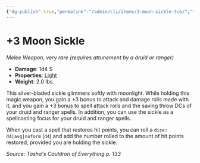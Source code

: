 ```yaml
---
{"dg-publish":true,"permalink":"/admin/cli/items/3-moon-sickle-tce/","tags":["compendium/src/5e/tce","item/attunement/required","item/property/light","item/rarity/very-rare","item/weapon/simple/melee"],"updated":"2025-01-11T15:32:14.280+00:00"}
---
```


# +3 Moon Sickle
*Melee Weapon, very rare (requires attunement by a druid or ranger)*  

- **Damage**: 1d4 S
- **Properties**: [Light](/3-Mechanics/CLI/rules/item-properties.md#Light)
- **Weight**: 2.0 lbs.

This silver-bladed sickle glimmers softly with moonlight. While holding this magic weapon, you gain a +3 bonus to attack and damage rolls made with it, and you gain a +3 bonus to spell attack rolls and the saving throw DCs of your druid and ranger spells. In addition, you can use the sickle as a spellcasting focus for your druid and ranger spells.

When you cast a spell that restores hit points, you can roll a `dice: d4|avg|noform` (`d4`) and add the number rolled to the amount of hit points restored, provided you are holding the sickle.

*Source: Tasha's Cauldron of Everything p. 133*
